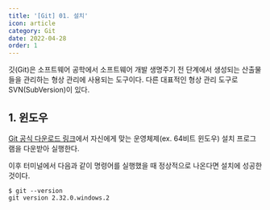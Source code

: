 ```yaml
---
title: '[Git] 01. 설치'
icon: article
category: Git
date: 2022-04-28
order: 1
---
```


깃(Git)은 소프트웨어 공학에서 소프트웨어 개발 생명주기 전 단계에서 생성되는 산출물들을 관리하는 형상 관리에 사용되는 도구이다. 다른 대표적인 형상 관리 도구로 SVN(SubVersion)이 있다.

## 1. 윈도우
[Git 공식 다운로드 링크](https://git-scm.com/downloads)에서 자신에게 맞는 운영체제(ex. 64비트 윈도우) 설치 프로그램을 다운받아 실행한다.

이후 터미널에서 다음과 같이 명령어를 실행했을 때 정상적으로 나온다면 설치에 성공한 것이다.

```sh:no-line-numbers
$ git --version
git version 2.32.0.windows.2
```
